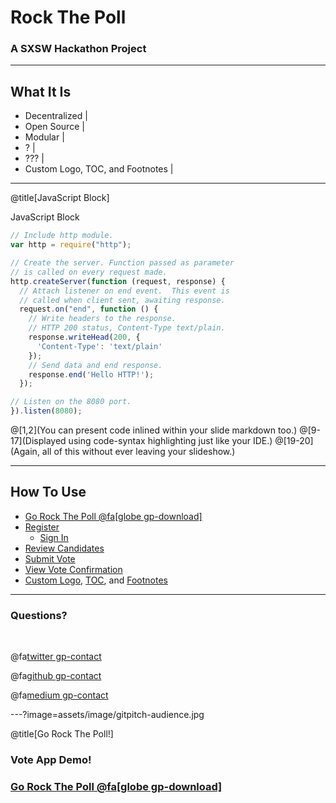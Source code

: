 # Rock The Poll

### A SXSW Hackathon Project 

---

## What It Is

- Decentralized |
- Open Source |
- Modular |
- ? |
- ??? |
- Custom Logo, TOC, and Footnotes |

---
@title[JavaScript Block]

<p><span class="slide-title">JavaScript Block</span></p>

```javascript
// Include http module.
var http = require("http");

// Create the server. Function passed as parameter
// is called on every request made.
http.createServer(function (request, response) {
  // Attach listener on end event.  This event is
  // called when client sent, awaiting response.
  request.on("end", function () {
    // Write headers to the response.
    // HTTP 200 status, Content-Type text/plain.
    response.writeHead(200, {
      'Content-Type': 'text/plain'
    });
    // Send data and end response.
    response.end('Hello HTTP!');
  });

// Listen on the 8080 port.
}).listen(8080);
```

@[1,2](You can present code inlined within your slide markdown too.)
@[9-17](Displayed using code-syntax highlighting just like your IDE.)
@[19-20](Again, all of this without ever leaving your slideshow.)

---

## How To Use
- [Go Rock The Poll @fa[globe gp-download]](https://voteapp.gq)
- [Register](https://)
  + [Sign In](https://)
- [Review Candidates](https://)
- [Submit Vote](https://)
- [View Vote Confirmation](https://)
- [Custom Logo](https://), [TOC](https://), and [Footnotes](https://)

---

### Questions?

<br>

@fa[twitter gp-contact](@rockthepoll)

@fa[github gp-contact](rockthepoll)

@fa[medium gp-contact](@rockthepoll)

---?image=assets/image/gitpitch-audience.jpg

@title[Go Rock The Poll!]

### Vote App Demo!
### [Go Rock The Poll @fa[globe gp-download]](https://voteapp.gq)


